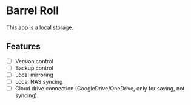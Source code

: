 # Barrel Roll
This app is a local storage. 

## Features
- [ ] Version control
- [ ] Backup control
- [ ] Local mirroring
- [ ] Local NAS syncing
- [ ] Cloud drive connection (GoogleDrive/OneDrive, only for saving, not syncing)

